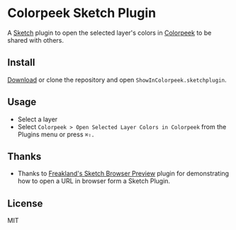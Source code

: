 # Colorpeek Sketch Plugin
A [Sketch](http://bohemiancoding.com/sketch) plugin to open the selected layer's colors in [Colorpeek](http://colorpeek.com) to be shared with others.

## Install
[Download](https://github.com/peterwooley/colorpeek-sketch-plugin/archive/master.zip) or
clone the repository and open `ShowInColorpeek.sketchplugin`.

## Usage
* Select a layer
* Select `Colorpeek > Open Selected Layer Colors in Colorpeek` from the Plugins menu or press `⌘⇪.`

## Thanks
  * Thanks to [Freakland's Sketch Browser Preview](https://github.com/Freakland/sketch-browser-preview) plugin for demonstrating how to open a URL in browser form a Sketch Plugin.

## License
MIT
